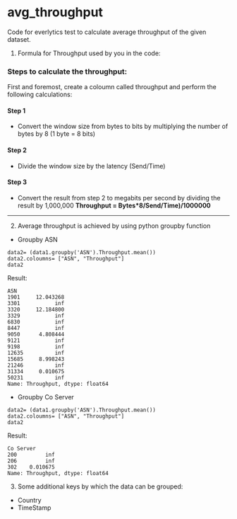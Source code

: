 # avg_throughput
Code for everlytics test to calculate average throughput of the given dataset.
1. Formula for Throughput used by you in the code:
### Steps to calculate the throughput:
First and foremost, create a coloumn called throughput and perform the following calculations:
#### Step 1
* Convert the window size from bytes to bits by multiplying the number of bytes by 8 (1 byte = 8 bits)
#### Step 2
* Divide the window size by the latency (Send/Time)
#### Step 3
* Convert the result from step 2 to megabits per second by dividing the result by 1,000,000
**Throughput = Bytes*8/Send/Time)/1000000**
---

2. Average throughput is achieved by using python groupby function
* Groupby ASN
~~~
data2= (data1.groupby('ASN').Throughput.mean())
data2.coloumns= ["ASN", "Throughput"]
data2
~~~
Result: 
~~~
ASN
1901     12.043268
3301           inf
3320     12.184800
3329           inf
6830           inf
8447           inf
9050      4.808444
9121           inf
9198           inf
12635          inf
15685     8.998243
21246          inf
31334     0.010675
50231          inf
Name: Throughput, dtype: float64
~~~

* Groupby Co Server
~~~
data2= (data1.groupby('ASN').Throughput.mean())
data2.coloumns= ["ASN", "Throughput"]
data2
~~~
Result:
~~~
Co Server
200         inf
206         inf
302    0.010675
Name: Throughput, dtype: float64
~~~

3. Some additional keys by which the data can be grouped:
* Country
* TimeStamp

